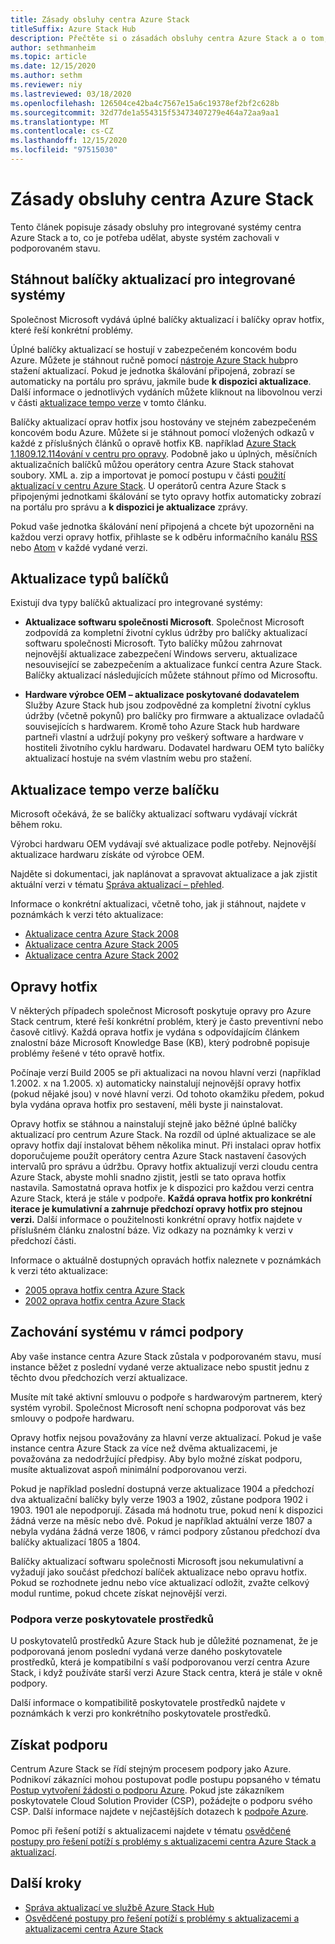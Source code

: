 ```yaml
---
title: Zásady obsluhy centra Azure Stack
titleSuffix: Azure Stack Hub
description: Přečtěte si o zásadách obsluhy centra Azure Stack a o tom, jak zachovat integrovaný systém v podporovaném stavu.
author: sethmanheim
ms.topic: article
ms.date: 12/15/2020
ms.author: sethm
ms.reviewer: niy
ms.lastreviewed: 03/18/2020
ms.openlocfilehash: 126504ce42ba4c7567e15a6c19378ef2bf2c628b
ms.sourcegitcommit: 32d77de1a554315f53473407279e464a72aa9aa1
ms.translationtype: MT
ms.contentlocale: cs-CZ
ms.lasthandoff: 12/15/2020
ms.locfileid: "97515030"
---
```

# <a name="azure-stack-hub-servicing-policy"></a>Zásady obsluhy centra Azure Stack

Tento článek popisuje zásady obsluhy pro integrované systémy centra Azure Stack a to, co je potřeba udělat, abyste systém zachovali v podporovaném stavu.

## <a name="download-update-packages-for-integrated-systems"></a>Stáhnout balíčky aktualizací pro integrované systémy

Společnost Microsoft vydává úplné balíčky aktualizací i balíčky oprav hotfix, které řeší konkrétní problémy.

Úplné balíčky aktualizací se hostují v zabezpečeném koncovém bodu Azure. Můžete je stáhnout ručně pomocí [nástroje Azure Stack hub](https://aka.ms/azurestackupdatedownload)pro stažení aktualizací. Pokud je jednotka škálování připojená, zobrazí se automaticky na portálu pro správu, jakmile bude **k dispozici aktualizace**. Další informace o jednotlivých vydáních můžete kliknout na libovolnou verzi v části [aktualizace tempo verze](#update-package-release-cadence) v tomto článku.

Balíčky aktualizací oprav hotfix jsou hostovány ve stejném zabezpečeném koncovém bodu Azure. Můžete si je stáhnout pomocí vložených odkazů v každé z příslušných článků o opravě hotfix KB. například [Azure Stack 1.1809.12.114ování v centru pro opravy](https://support.microsoft.com/help/4481548/azure-stack-hotfix-1-1809-12-114). Podobně jako u úplných, měsíčních aktualizačních balíčků můžou operátory centra Azure Stack stahovat soubory. XML a. zip a importovat je pomocí postupu v části [použití aktualizací v centru Azure Stack](azure-stack-apply-updates.md). U operátorů centra Azure Stack s připojenými jednotkami škálování se tyto opravy hotfix automaticky zobrazí na portálu pro správu a **k dispozici je aktualizace** zprávy.

Pokud vaše jednotka škálování není připojená a chcete být upozorněni na každou verzi opravy hotfix, přihlaste se k odběru informačního kanálu [RSS](https://support.microsoft.com/app/content/api/content/feeds/sap/en-us/32d322a8-acae-202d-e9a9-7371dccf381b/rss) nebo [Atom](https://support.microsoft.com/app/content/api/content/feeds/sap/en-us/32d322a8-acae-202d-e9a9-7371dccf381b/atom) v každé vydané verzi.

## <a name="update-package-types"></a>Aktualizace typů balíčků

Existují dva typy balíčků aktualizací pro integrované systémy:

- **Aktualizace softwaru společnosti Microsoft**. Společnost Microsoft zodpovídá za kompletní životní cyklus údržby pro balíčky aktualizací softwaru společnosti Microsoft. Tyto balíčky můžou zahrnovat nejnovější aktualizace zabezpečení Windows serveru, aktualizace nesouvisející se zabezpečením a aktualizace funkcí centra Azure Stack. Balíčky aktualizací následujících můžete stáhnout přímo od Microsoftu.

- **Hardware výrobce OEM – aktualizace poskytované dodavatelem** Služby Azure Stack hub jsou zodpovědné za kompletní životní cyklus údržby (včetně pokynů) pro balíčky pro firmware a aktualizace ovladačů souvisejících s hardwarem. Kromě toho Azure Stack hub hardware partneři vlastní a udržují pokyny pro veškerý software a hardware v hostiteli životního cyklu hardwaru. Dodavatel hardwaru OEM tyto balíčky aktualizací hostuje na svém vlastním webu pro stažení.

## <a name="update-package-release-cadence"></a>Aktualizace tempo verze balíčku

Microsoft očekává, že se balíčky aktualizací softwaru vydávají víckrát během roku.

Výrobci hardwaru OEM vydávají své aktualizace podle potřeby. Nejnovější aktualizace hardwaru získáte od výrobce OEM.

Najděte si dokumentaci, jak naplánovat a spravovat aktualizace a jak zjistit aktuální verzi v tématu [Správa aktualizací – přehled](azure-stack-updates.md).

Informace o konkrétní aktualizaci, včetně toho, jak ji stáhnout, najdete v poznámkách k verzi této aktualizace:

- [Aktualizace centra Azure Stack 2008](/azure-stack/operator/release-notes?view=azs-2008)
- [Aktualizace centra Azure Stack 2005](/azure-stack/operator/release-notes?view=azs-2005)
- [Aktualizace centra Azure Stack 2002](/azure-stack/operator/release-notes?view=azs-2002)

## <a name="hotfixes"></a>Opravy hotfix

V některých případech společnost Microsoft poskytuje opravy pro Azure Stack centrum, které řeší konkrétní problém, který je často preventivní nebo časově citlivý. Každá oprava hotfix je vydána s odpovídajícím článkem znalostní báze Microsoft Knowledge Base (KB), který podrobně popisuje problémy řešené v této opravě hotfix.

Počínaje verzí Build 2005 se při aktualizaci na novou hlavní verzi (například 1.2002. x na 1.2005. x) automaticky nainstalují nejnovější opravy hotfix (pokud nějaké jsou) v nové hlavní verzi. Od tohoto okamžiku předem, pokud byla vydána oprava hotfix pro sestavení, měli byste ji nainstalovat.

Opravy hotfix se stáhnou a nainstalují stejně jako běžné úplné balíčky aktualizací pro centrum Azure Stack. Na rozdíl od úplné aktualizace se ale opravy hotfix dají instalovat během několika minut. Při instalaci oprav hotfix doporučujeme použít operátory centra Azure Stack nastavení časových intervalů pro správu a údržbu. Opravy hotfix aktualizují verzi cloudu centra Azure Stack, abyste mohli snadno zjistit, jestli se tato oprava hotfix nastavila. Samostatná oprava hotfix je k dispozici pro každou verzi centra Azure Stack, která je stále v podpoře. **Každá oprava hotfix pro konkrétní iterace je kumulativní a zahrnuje předchozí opravy hotfix pro stejnou verzi.** Další informace o použitelnosti konkrétní opravy hotfix najdete v příslušném článku znalostní báze. Viz odkazy na poznámky k verzi v předchozí části.

Informace o aktuálně dostupných opravách hotfix naleznete v poznámkách k verzi této aktualizace:

- [2005 oprava hotfix centra Azure Stack](/azure-stack/operator/release-notes?view=azs-2005#hotfixes)
- [2002 oprava hotfix centra Azure Stack](/azure-stack/operator/release-notes?view=azs-2002#hotfixes-1)

## <a name="keep-your-system-under-support"></a>Zachování systému v rámci podpory

Aby vaše instance centra Azure Stack zůstala v podporovaném stavu, musí instance běžet z poslední vydané verze aktualizace nebo spustit jednu z těchto dvou předchozích verzí aktualizace.

Musíte mít také aktivní smlouvu o podpoře s hardwarovým partnerem, který systém vyrobil. Společnost Microsoft není schopna podporovat vás bez smlouvy o podpoře hardwaru.

Opravy hotfix nejsou považovány za hlavní verze aktualizací. Pokud je vaše instance centra Azure Stack za více než dvěma aktualizacemi, je považována za nedodržující předpisy. Aby bylo možné získat podporu, musíte aktualizovat aspoň minimální podporovanou verzi.

Pokud je například poslední dostupná verze aktualizace 1904 a předchozí dva aktualizační balíčky byly verze 1903 a 1902, zůstane podpora 1902 i 1903. 1901 ale nepodporují. Zásada má hodnotu true, pokud není k dispozici žádná verze na měsíc nebo dvě. Pokud je například aktuální verze 1807 a nebyla vydána žádná verze 1806, v rámci podpory zůstanou předchozí dva balíčky aktualizací 1805 a 1804.

Balíčky aktualizací softwaru společnosti Microsoft jsou nekumulativní a vyžadují jako součást předchozí balíček aktualizace nebo opravu hotfix. Pokud se rozhodnete jednu nebo více aktualizací odložit, zvažte celkový modul runtime, pokud chcete získat nejnovější verzi.

### <a name="resource-provider-version-support"></a>Podpora verze poskytovatele prostředků

U poskytovatelů prostředků Azure Stack hub je důležité poznamenat, že je podporovaná jenom poslední vydaná verze daného poskytovatele prostředků, která je kompatibilní s vaší podporovanou verzí centra Azure Stack, i když používáte starší verzi Azure Stack centra, která je stále v okně podpory.

Další informace o kompatibilitě poskytovatele prostředků najdete v poznámkách k verzi pro konkrétního poskytovatele prostředků.

## <a name="get-support"></a>Získat podporu

Centrum Azure Stack se řídí stejným procesem podpory jako Azure. Podnikoví zákazníci mohou postupovat podle postupu popsaného v tématu [Postup vytvoření žádosti o podporu Azure](/azure/azure-supportability/how-to-create-azure-support-request). Pokud jste zákazníkem poskytovatele Cloud Solution Provider (CSP), požádejte o podporu svého CSP. Další informace najdete v nejčastějších dotazech k [podpoře Azure](https://azure.microsoft.com/support/faq/).

Pomoc při řešení potíží s aktualizacemi najdete v tématu [osvědčené postupy pro řešení potíží s problémy s aktualizacemi centra Azure Stack a aktualizací](azure-stack-troubleshooting.md).

## <a name="next-steps"></a>Další kroky

- [Správa aktualizací ve službě Azure Stack Hub](azure-stack-updates.md)
- [Osvědčené postupy pro řešení potíží s problémy s aktualizacemi a aktualizacemi centra Azure Stack](azure-stack-troubleshooting.md)